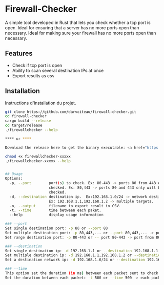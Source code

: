 # Firewall-Checker
A simple tool developed in Rust that lets you check whether a tcp port is open.
Ideal for ensuring that a server has no more ports open than necessary. 
Ideal for making sure your firewall has no more ports open than necessary.

## Features

- Check if tcp port is open
- Ability to scan several destination IPs at once
- Export results as csv

## Installation

Instructions d'installation du projet.

```bash
git clone https://github.com/darvoiteau/firewall-checker.git
cd firewall-checker
cargo build --release
cd target/release
./firewallchecker --help

**** or ****

Download the release here to get the binary executable: <a href="https://github.com/darvoiteau/firewall-checker/releases">firewall-checker releases</a>

chmod +x firewallchecker-xxxxx
./firewallchecker-xxxxx --help


## Usage
Options:
  -p, --port        port(s) to check. Ex: 80-443 -> ports 80 from 443 will be
                    checked. Ex: 80,443 -> ports 80 and 443 only will be
                    checked.
  -d, --destination destination ip.  Ex:192.168.1.0/24 -> network destination.
                    Ex: 192.168.1.1,192.168.1.2 -> multiple targets.
  -o, --output      filename to export result in CSV.
  -t, --time        time between each paket.
  --help            display usage information

### --port
Set single destination port: -p 80 or --port 80
Set multiple destination port: -p 80,443,... or --port 80,443,... -> port 80 and 443 will be checked
Set range destination port: -p 80-443 or -- port 80-443 -> port from 80 to 443 will be checked

### --destination
Set single destination ip: -d 192.168.1.1 or --destination 192.168.1.1
Set multiple destination ip: -d 192.168.1.1,192.168.1.2 or --destination 192.168.1.1,192.168.1.2
Set a destination network ip: -d 192.168.1.0/24 or --destination 192.168.1.0/24

### --time
This option set the duration (in ms) between each packet sent to check tcp port. By default it is 1000 ms so 1 sec.
Set the duration between each packet: -t 500 or --time 500 -> each packet will be sent each 500 ms.

